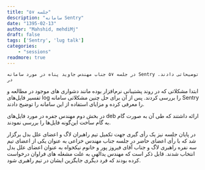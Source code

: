 ```yaml
---
title: "جلسه ۵۷"
description: "سامانه Sentry"
date: "1395-02-13"
author: "Mahshid, mehdiMj"
draft: false
tags: ['Sentry', 'lug talk']
categories:
    - "sessions"
readmore: true
---
```

    در جلسه ۵۷ جناب مهندس جاوید پناه در مورد سامانه Sentry توضیحاتی دادند. در
ابتدا مشکلاتی که در روند پشتیبانی نرم‌افزار بوده مانند دشواری های موجود در
مطالعه و تفسیر فایل‌های log را بررسی کردند. پس از آن برای حل چنین مشکلاتی
سامانه Sentry را معرفی کرده و مزایای استفاده از این سامانه را توضیح دادند.

در بخش دوم مهندس جفره در مورد فایل‌های deb ارائه داشتند که طی آن به صورت گام
به گام ساخت این‌گونه فایل‌ها را بررسی نمودند.

در پایان جلسه نیز یک رأی گیری جهت تکمیل تیم راهبران لاگ و اعضای علل بدل برگزار
شد که با رأی اعضای حاضر در جلسه جناب مهندس خزاعی به عنوان یکی از اعضای تیم سه
نفره راهبری لاگ و جناب آقای فیروز پور و خانوم نیکخواه به عنوان اعضای علل بدل
انتخاب شدند. قابل ذکر است که مهندس یدالهی به علت مشغله های فراوان درخواست کرده
بودند که فرد دیگری جایگزین ایشان در تیم راهبری شود.

